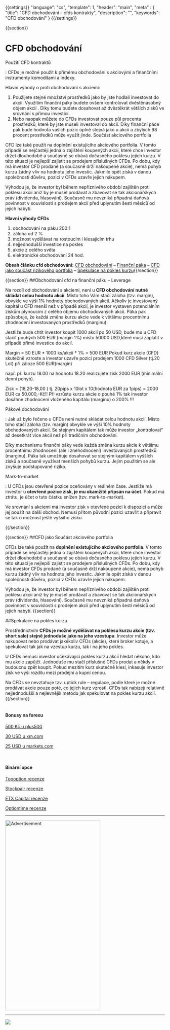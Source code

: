 {{settings}}
  "language": "cs",
  "template": 1,
  "header": "main",
  "meta" : {
    "title": "CFD obchodování – cfds kontrakty",
    "description": "",
    "keywords": "CFD obchodování"
  }
{{/settings}}

<div class="row">
<div class="col-md-9" role="main" markdown="1">

{{section}}

# CFD obchodování

Použití CFD kontraktů

:   CFDs je možné použít k přímému obchodování s akciovými a finančními instrumenty komoditami a indexy.

Hlavní výhody o proti obchodování s akciemi:

1. Použijete stejné množství prostředků jako by jste hodlali investovat do akcií. Využitím finanční páky budete ovšem kontrolovat dvěstěnásobný objem akcií . Díky tomu budete dosahovat až dvěstěkrát větších zisků ve srovnání s přímou investicí. 
2. Nebo naopak můžete do CFDs investovat pouze půl procenta prostředků, které by jste museli investoval do akcií. Díky finanční páce pak bude hodnota vašich pozic úplně stejná jako u akcií a zbylých 98 procent prostředků může využít jinde.
Součást akciového portfolia

CFD lze také použít na doplnění existujícího akciového portfolia. V tomto případě se nejčastěji jedná o zajištění koupených akcií, které chce investor držet dlouhodobě a současně se obává dočasného poklesu jejich kurzu. V této situaci je nejlepší zajistit se prodejem příslušných CFDs. Po dobu, kdy má investor CFD prodané (a současně drží nakoupené akcie), nemá pohyb kurzu žádný vliv na hodnotu jeho investic. Jakmile opět získá v danou společnosti důvěru, pozici v CFDs uzavře jejich nákupem.

Výhodou je, že investor byl během nepříznivého období zajištěn proti poklesu akcií aniž by je musel prodávat a zbavovat se tak akcionářských práv (dividenda, hlasování). Současně mu nevzniká případná daňová povinnost v souvislosti s prodejem akcií před uplynutím šesti měsíců od jejich nabytí.

**Hlavní výhody CFDs**

1. obchodování na páku 200:1
2. záloha od 2 %
3. možnost vydělávat na rostoucím i klesajícím trhu
4. nejjednodušší investice na pokles
5. akcie z celého světa
6. elektronické obchodování 24 hod.

**Obsah článku cfd obchodování:** [CFD obchodování](http://forexsrovnavac.cz/cfd-obchodovani#section-1) – [Finanční páka](http://forexsrovnavac.cz/cfd-obchodovani#section-2) – [CFD jako součást rizikového portfolia](http://forexsrovnavac.cz/cfd-obchodovani#section-3) – [Spekulace na pokles kurzu](http://forexsrovnavac.cz/cfd-obchodovani#section-4){{/section}}

{{section}}
##Obchodování cfd na finanční páku – Leverage

Na rozdíl od obchodování s akciemi, není u **CFD obchodování nutné skládat celou hodnotu akcií**. Místo toho Vám stačí záloha (tzv. margin), obvykle ve výši 1% hodnoty obchodovaných akcií. Ačkoliv je investovaný kapitál u CFD menší než v případě akcií, je investor vystaven potenciálním ziskům plynoucím z celého objemu obchodovaných akcií. Páka pak způsobuje, že každá změna kurzu akcie vede k většímu procentnímu zhodnocení investovaných prostředků (marginu).

Jestliže bude chtít investor koupit 1000 akcií po 50 USD, bude mu u CFD stačit pouhých 500 EUR (margin 1%) místo 50000 USD,které musí zaplatit v případě přímé investice do akcií.

Margin = 50 EUR * 1000 ks/akcií * 1% = 500 EUR
Pokud kurz akcie (CFD) skutečně vzroste a investor uzavře pozici prodejem 1000 CFD Silver (tj.20 Lot) při záloze 500 EUR(margin)

např. při kurzu 18.00 na hodnotu 18.20 realizujete zisk 2000 EUR (minimální denní pohyb).

Zisk = (18,20-18,00 ) tj. 20pips x 10lot x 10(hodnota EUR za 1pips) = 2000 EUR ca 50.000,-Kč!!
Při vzrůstu kurzu akcie o pouhé 1% tak investor dosáhne zhodnocení vloženého kapitálu (marginu) o 200% !!!

Pákové obchodování

:   Jak už bylo řečeno u CFDs není nutné skládat celou hodnotu akcií. Místo toho stačí záloha (tzv. margin) obvykle ve výši 10% hodnoty obchodovaných akcií. Se stejným kapitálem tak může investor „kontrolovat“ až desetkrát více akcií než při tradičním obchodování.

Díky mechanismu finanční páky vede každá změna kurzu akcie k většímu procentnímu zhodnocení (ale i znehodnocení) investovaných prostředků (marginu). Páka tak umožňuje dosahovat se stejným kapitálem vyšších zisků a současně využívat menších pohybů kurzu. Jejím použitím se ale zvyšuje podstupované riziko.

Mark-to-market

:   U CFDs jsou otevřené pozice oceňovány v reálném čase. Jestliže má investor u **otevřené pozice zisk, je mu okamžitě připsán na účet**. Pokud má ztrátu, je účet o tuto částku snížen (tzv. mark-to-market).

Ve srovnání s akciemi má investor zisk v otevřené pozici k dispozici a může jej použít na další obchod. Nemusí přitom původní pozici uzavřít a připravit se tak o možnost ještě vyššího zisku.

{{/section}}


{{section}}
##CFD jako Součást akciového portfolia

CFDs lze také použít na **doplnění existujícího akciového portfolia**. V tomto případě se nejčastěji jedná o zajištění koupených akcií, které chce investor držet dlouhodobě a současně se obává dočasného poklesu jejich kurzu. V této situaci je nejlepší zajistit se prodejem příslušných CFDs. Po dobu, kdy má investor CFDs prodané (a současně drží nakoupené akcie), nemá pohyb kurzu žádný vliv na hodnotu jeho investic. Jakmile opět získá v danou společnosti důvěru, pozici v CFDs uzavře jejich nákupem.

Výhodou je, že investor byl během nepříznivého období zajištěn proti poklesu akcií aniž by je musel prodávat a zbavovat se tak akcionářských práv (dividenda, hlasování). Současně mu nevzniká případná daňová povinnost v souvislosti s prodejem akcií před uplynutím šesti měsíců od jejich nabytí.
{{section}}

##Spekulace na pokles kurzu

Prostřednictvím **CFDs je možné vydělávat na poklesu kurzu akcie (tzv. short sale) stejně jednoduše jako na jeho vzestupu**. Investor může nakupovat nebo prodávat jakékoliv CFDs (akcie), které broker kotuje, a spekulovat tak jak na vzestup kurzu, tak i na jeho pokles.

U CFDs nemusí investor očekávající pokles kurzu akcií hledat někoho, kdo mu akcie zapůjčí. Jednoduše mu stačí příslušné CFDs prodat a někdy v budoucnu zpět koupit. Pokud mezitím kurz skutečně klesl, inkasuje investor zisk ve výši rozdílu mezi prodejní a kupní cenou.

Na CFDs se nevztahuje tzv. uptick rule – regulace, podle které je možné prodávat akcie pouze poté, co jejich kurz vzrostl. CFDs tak nabízejí relativně nejjednodušší a nejlevnější metodu jak spekulovat na pokles kurzu akcií.
{{/section}}


</div>
<div class="col-md-3" markdown="1">
<div class="well" markdown="1" style="margin-top: 2.5em">

#### Bonusy na forexu

[500 Kč u plus500](http://www.forexsrovnavac.cz/plus500 "plus500")

[30 USD u xm.com](http://www.forexsrovnavac.cz/xm-xemarkets-com "XM.com")

[25 USD u markets.com](http://www.forexsrovnavac.cz/markets-com-recenze "markets.com")

<br>

#### Binární opce

[Topoption recenze](http://www.forexsrovnavac.cz/topoption "TopOption recenze")

[Stockpair recenze](http://www.forexsrovnavac.cz/stockpair "Stockapair recenze")

[ETX Capital recenze](http://www.forexsrovnavac.cz/etx-capital-zkusenosti "ETX Capital recenze")

[Optiontime recenze](http://www.forexsrovnavac.cz/optiontime "OptionTime recenze")


</div>


- - -

<SCRIPT language='JavaScript1.1' SRC="https://ad.doubleclick.net/ddm/adj/N8017.2070109FOREXSROVNAVAC.CZ/B9072665.122768029;sz=300x600;ord={{@timestamp}}?"></SCRIPT><NOSCRIPT><A HREF="https://ad.doubleclick.net/ddm/jump/N8017.2070109FOREXSROVNAVAC.CZ/B9072665.122768029;sz=300x600;ord={{@timestamp}}?"><IMG SRC="https://ad.doubleclick.net/ddm/ad/N8017.2070109FOREXSROVNAVAC.CZ/B9072665.122768029;sz=300x600;ord={{@timestamp}}?" BORDER=0 WIDTH=300 HEIGHT=600 ALT="Advertisement"></A></NOSCRIPT>

- - -

<a href="http://blog.forexsrovnavac.cz/plus500cz"  target="_blank">
 <img src="http://blog.forexsrovnavac.cz/wp-content/uploads/2014/10/informace.png" width="" height=""/>
</a>

</div>
</div>

